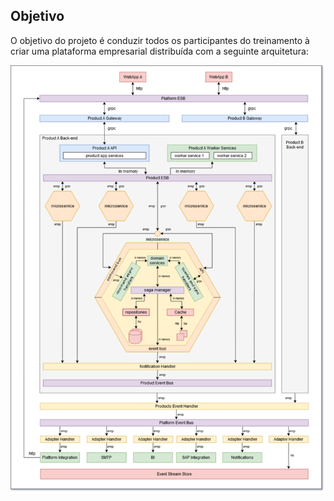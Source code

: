 ## Objetivo

O objetivo do projeto é conduzir todos os participantes do treinamento à criar uma plataforma empresarial distribuída com a seguinte arquitetura:

![Arquitetura](general_architecture.png)

